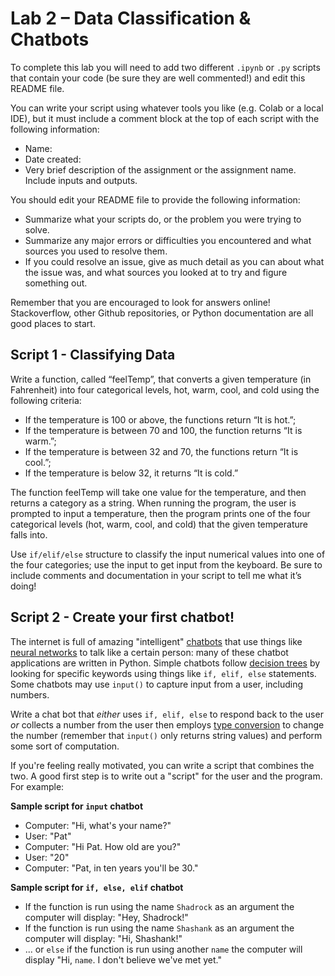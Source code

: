 # Lab 2 – Data Classification & Chatbots
To complete this lab you will need to add two different `.ipynb` or `.py` scripts that contain your code (be sure they are well commented!) and edit this README file.

You can write your script using whatever tools you like (e.g. Colab or a local IDE), but it must include a comment block at the top of each script with the following information:
- Name:
- Date created:
- Very brief description of the assignment or the assignment name. Include inputs and outputs.

You should edit your README file to provide the following information:
- Summarize what your scripts do, or the problem you were trying to solve.
- Summarize any major errors or difficulties you encountered and what sources you used to resolve them.
- If you could resolve an issue, give as much detail as you can about what the issue was, and what sources you looked at to try and figure something out.

Remember that you are encouraged to look for answers online! Stackoverflow, other Github repositories, or Python documentation are all good places to start.

## Script 1 - Classifying Data
Write a function, called “feelTemp”, that converts a given temperature (in Fahrenheit) into four categorical levels, hot, warm, cool, and cold using the following criteria:

- If the temperature is 100 or above, the functions return “It is hot.”;
- If the temperature is between 70 and 100, the function returns “It is warm.”;
- If the temperature is between 32 and 70, the functions return “It is cool.”;
- If the temperature is below 32, it returns “It is cold.”

The function feelTemp will take one value for the temperature, and then returns a category as a string. When running the program, the user is prompted to input a temperature, then the program prints one of the four categorical levels (hot, warm, cool, and cold) that the given temperature falls into.

Use `if/elif/else` structure to classify the input numerical values into one of the four categories; use the input to get input from the keyboard. Be sure to include comments and documentation in your script to tell me what it’s doing!

## Script 2 - Create your first chatbot!

The internet is full of amazing "intelligent" [chatbots](https://en.wikipedia.org/wiki/Chatbot) that use things like [neural networks](https://arstechnica.com/science/2019/12/how-neural-networks-work-and-why-theyve-become-a-big-business/) to talk like a certain person: many of these chatbot applications are written in Python. Simple chatbots follow [decision trees](https://www.dummies.com/programming/python/using-nested-decision-statements-python/) by looking for specific keywords using things like `if, elif, else` statements. Some chatbots may use `input()` to capture input from a user, including numbers.

Write a chat bot that *either* uses `if, elif, else` to respond back to the user *or* collects a number from the user then employs [type conversion](https://www.digitalocean.com/community/tutorials/how-to-convert-data-types-in-python-3) to change the number (remember that `input()` only returns string values) and perform some sort of computation. 

If you're feeling really motivated, you can write a script that combines the two. A good first step is to write out a "script" for the user and the program. For example: 

**Sample script for `input` chatbot**
- Computer: "Hi, what's your name?"
- User: "Pat"
- Computer: "Hi Pat. How old are you?"
- User: "20"
- Computer: "Pat, in ten years you'll be 30."

**Sample script for `if, else, elif` chatbot**
- If the function is run using the name `Shadrock` as an argument the computer will display: "Hey, Shadrock!"
- If the function is run using the name `Shashank` as an argument the computer will display: "Hi, Shashank!"
- ... or `else` if the function is run using another `name` the computer will display "Hi, `name`. I don't believe we've met yet."




